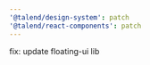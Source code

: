 ```yaml
---
'@talend/design-system': patch
'@talend/react-components': patch
---
```


fix: update floating-ui lib

